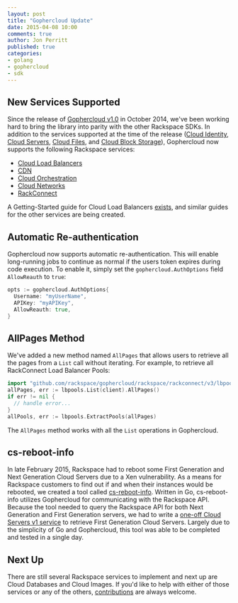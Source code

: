 ```yaml
---
layout: post
title: "Gophercloud Update"
date: 2015-04-08 10:00
comments: true
author: Jon Perritt
published: true
categories:
- golang
- gophercloud
- sdk
---
```


## New Services Supported
Since the release of [Gophercloud v1.0](https://github.com/rackspace/gophercloud) in October 2014, we've been working hard to bring the library into parity with the other Rackspace SDKs. In addition to the services supported at the time of the release ([Cloud Identity](https://developer.rackspace.com/docs/cloud-identity/getting-started/), [Cloud Servers](https://developer.rackspace.com/docs/cloud-servers/getting-started/), [Cloud Files](https://developer.rackspace.com/docs/cloud-files/getting-started/), and [Cloud Block Storage](https://developer.rackspace.com/docs/cloud-block-storage/getting-started/)), Gophercloud now supports the following Rackspace services:

- [Cloud Load Balancers](https://github.com/rackspace/gophercloud/tree/master/rackspace/lb/v1)
- [CDN](https://github.com/rackspace/gophercloud/tree/master/rackspace/cdn/v1)
- [Cloud Orchestration](https://github.com/rackspace/gophercloud/tree/master/rackspace/orchestration/v1)
- [Cloud Networks](https://github.com/rackspace/gophercloud/tree/master/rackspace/networking/v2)
- [RackConnect](https://github.com/rackspace/gophercloud/tree/master/rackspace/rackconnect/v3)

A Getting-Started guide for Cloud Load Balancers [exists](https://developer.rackspace.com/docs/cloud-load-balancers/getting-started/), and similar guides for the other services are being created.

<!-- more -->

## Automatic Re-authentication
Gophercloud now supports automatic re-authentication. This will enable long-running jobs to continue as normal if the users token expires during code execution. To enable it, simply set the `gophercloud.AuthOptions` field `AllowReauth` to `true`:
```go
opts := gophercloud.AuthOptions{
  Username: "myUserName",
  APIKey: "myAPIKey",
  AllowReauth: true,
}
```

## AllPages Method
We've added a new method named `AllPages` that allows users to retrieve all the pages from a `List` call without iterating. For example, to retrieve all RackConnect Load Balancer Pools:
```go
import "github.com/rackspace/gophercloud/rackspace/rackconnect/v3/lbpools"
allPages, err := lbpools.List(client).AllPages()
if err != nil {
  // handle error...
}
allPools, err := lbpools.ExtractPools(allPages)
```
The `AllPages` method works with all the `List` operations in Gophercloud.

## cs-reboot-info
In late February 2015, Rackspace had to reboot some First Generation and Next Generation Cloud Servers due to a Xen vulnerability. As a means for Rackspace customers to find out if and when their instances would be rebooted, we created a tool called [cs-reboot-info](https://github.com/rackerlabs/cs-reboot-info). Written in Go, cs-reboot-info utilizes Gophercloud for communicating with the Rackspace API. Because the tool needed to query the Rackspace API for both Next Generation and First Generation servers, we had to write a [one-off Cloud Servers v1 service](https://github.com/smashwilson/gophercomputev1) to retrieve First Generation Cloud Servers. Largely due to the simplicity of Go and Gophercloud, this tool was able to be completed and tested in a single day.

## Next Up
There are still several Rackspace services to implement and next up are Cloud Databases and Cloud Images. If you'd like to help with either of those services or any of the others, [contributions](https://github.com/rackspace/gophercloud/blob/master/CONTRIBUTING.md) are always welcome.
